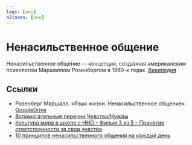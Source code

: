 ```yaml
---
tags: [нно]
aliases: [нно]
---
```

# Ненасильственное общение

Ненаси́льственное обще́ние — концепция, созданная американским психологом Маршаллом Розенбергом в 1960-х годах. [Википедия](https://ru.wikipedia.org/wiki/%D0%9D%D0%B5%D0%BD%D0%B0%D1%81%D0%B8%D0%BB%D1%8C%D1%81%D1%82%D0%B2%D0%B5%D0%BD%D0%BD%D0%BE%D0%B5_%D0%BE%D0%B1%D1%89%D0%B5%D0%BD%D0%B8%D0%B5)

## Ссылки

* Розенберг Маршалл. «Язык жизни. Ненасильственное общение». [GoogleDrive](https://drive.google.com/drive/folders/1vqRIRzNeW1st6BWD5gaqwSsQhayqwIRE?usp=sharing)
* [Вспомогательные перечни Чувства/Нужды](https://carespace.ru/circles)
* [Культура мира в школе с ННО - Фильм 3 из 5 - Принятие ответственности за свои чувства](https://youtu.be/ycmJ7IbR3ug)
* [10 принципов ненасильственного общения на каждый день](https://www.wonderzine.com/wonderzine/life/how-to/247299-communicate-like-pro)
